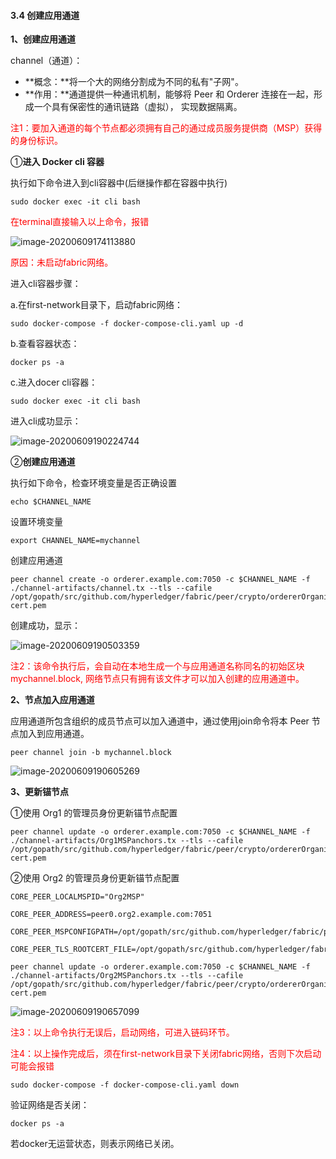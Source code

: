 #### 3.4 创建应用通道

**1、创建应用通道**

channel（通道）：

- **概念：**将一个大的网络分割成为不同的私有"子网"。
- **作用：**通道提供一种通讯机制，能够将 Peer 和 Orderer 连接在一起，形成一个具有保密性的通讯链路（虚拟）， 实现数据隔离。

<font color=red>注1：要加入通道的每个节点都必须拥有自己的通过成员服务提供商（MSP）获得的身份标识。</font>

①**进入 Docker cli 容器**

执行如下命令进入到cli容器中(后继操作都在容器中执行)

```
sudo docker exec -it cli bash
```

<font color=red>在terminal直接输入以上命令，报错</font>

![image-20200609174113880](https://tva1.sinaimg.cn/large/007S8ZIlly1ggqqtta5nqj30p701w3yz.jpg)

<font color=red>原因：未启动fabric网络。</font>

进入cli容器步骤：

a.在first-network目录下，启动fabric网络：

```
sudo docker-compose -f docker-compose-cli.yaml up -d
```

b.查看容器状态：

```
docker ps -a
```

c.进入docer cli容器：

```
sudo docker exec -it cli bash
```

进入cli成功显示：

![image-20200609190224744](https://tva1.sinaimg.cn/large/007S8ZIlly1ggqqts8qppj31vo0h87cu.jpg)



②**创建应用通道**

执行如下命令，检查环境变量是否正确设置

```
echo $CHANNEL_NAME
```

设置环境变量

```
export CHANNEL_NAME=mychannel
```

创建应用通道

```
peer channel create -o orderer.example.com:7050 -c $CHANNEL_NAME -f ./channel-artifacts/channel.tx --tls --cafile /opt/gopath/src/github.com/hyperledger/fabric/peer/crypto/ordererOrganizations/example.com/orderers/orderer.example.com/msp/tlscacerts/tlsca.example.com-cert.pem
```

创建成功，显示：

![image-20200609190503359](https://tva1.sinaimg.cn/large/007S8ZIlly1ggqqtu5k3aj31vm06sq83.jpg)

<font color=red>注2：该命令执行后，会自动在本地生成一个与应用通道名称同名的初始区块 mychannel.block, 网络节点只有拥有该文件才可以加入创建的应用通道中。</font>

**2、节点加入应用通道**

应用通道所包含组织的成员节点可以加入通道中，通过使用join命令将本 Peer 节点加入到应用通道。

```
peer channel join -b mychannel.block
```

![image-20200609190605269](https://tva1.sinaimg.cn/large/007S8ZIlly1ggqqtslzr8j30u1029dh3.jpg)

**3、更新锚节点**

①使用 Org1 的管理员身份更新锚节点配置

```
peer channel update -o orderer.example.com:7050 -c $CHANNEL_NAME -f ./channel-artifacts/Org1MSPanchors.tx --tls --cafile /opt/gopath/src/github.com/hyperledger/fabric/peer/crypto/ordererOrganizations/example.com/orderers/orderer.example.com/msp/tlscacerts/tlsca.example.com-cert.pem
```

②使用 Org2 的管理员身份更新锚节点配置

```
CORE_PEER_LOCALMSPID="Org2MSP"
```

```
CORE_PEER_ADDRESS=peer0.org2.example.com:7051
```

```
CORE_PEER_MSPCONFIGPATH=/opt/gopath/src/github.com/hyperledger/fabric/peer/crypto/peerOrganizations/org2.example.com/users/Admin@org2.example.com/msp
```

```
CORE_PEER_TLS_ROOTCERT_FILE=/opt/gopath/src/github.com/hyperledger/fabric/peer/crypto/peerOrganizations/org2.example.com/peers/peer0.org2.example.com/tls/ca.crt 
```

```
peer channel update -o orderer.example.com:7050 -c $CHANNEL_NAME -f ./channel-artifacts/Org2MSPanchors.tx --tls --cafile /opt/gopath/src/github.com/hyperledger/fabric/peer/crypto/ordererOrganizations/example.com/orderers/orderer.example.com/msp/tlscacerts/tlsca.example.com-cert.pem
```

![image-20200609190657099](https://tva1.sinaimg.cn/large/007S8ZIlly1ggqqtuhqy2j30y2061n1n.jpg)

<font color=red>注3：以上命令执行无误后，启动网络，可进入链码环节。</font>

<font color=red>注4：以上操作完成后，须在first-network目录下关闭fabric网络，否则下次启动可能会报错</font>

```
sudo docker-compose -f docker-compose-cli.yaml down
```

验证网络是否关闭：

```
docker ps -a
```

若docker无运营状态，则表示网络已关闭。

